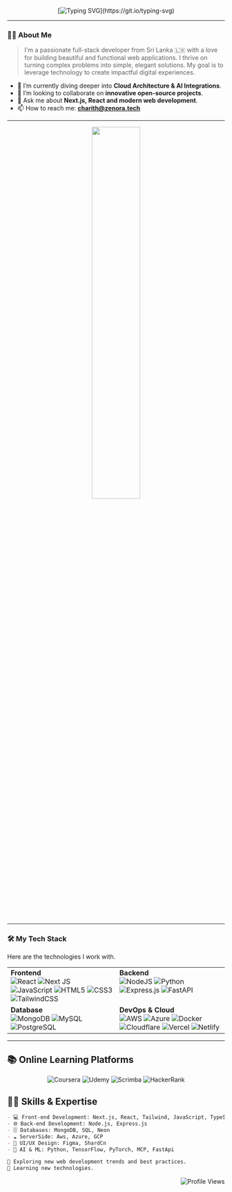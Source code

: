 <div align="center">
  
  [![Typing SVG](https://readme-typing-svg.demolab.com?font=Metal&size=35&pause=1000&width=435&lines=Hi+there+%F0%9F%91%8B%2C+I'm+Charith!;)](https://git.io/typing-svg)
  
</div>

 ---

### 👨‍💻 About Me

> I'm a passionate full-stack developer from Sri Lanka 🇱🇰 with a love for building beautiful and functional web applications. I thrive on turning complex problems into simple, elegant solutions. My goal is to leverage technology to create impactful digital experiences.


-   🌱 I’m currently diving deeper into **Cloud Architecture & AI Integrations**.
-   🔭 I’m looking to collaborate on **innovative open-source projects**.
-   💬 Ask me about **Next.js, React and modern web development**.
-   📫 How to reach me: **charith@zenora.tech**

---

<div align="center">
  <img align="center" width="47%" src="https://github-readme-stats.vercel.app/api?username=charith-codex&show_icons=true&theme=radical">
</div>

---

### 🛠️ My Tech Stack

Here are the technologies I work with.

<table>
  <tr>
    <td valign="top" width="50%">
      <strong>Frontend</strong><br>
      <img src="https://img.shields.io/badge/react-%2320232a.svg?style=for-the-badge&logo=react&logoColor=%2361DAFB" alt="React">
      <img src="https://img.shields.io/badge/Next-black?style=for-the-badge&logo=next.js&logoColor=white" alt="Next JS">
      <img src="https://img.shields.io/badge/javascript-%23323330.svg?style=for-the-badge&logo=javascript&logoColor=%23F7DF1E" alt="JavaScript">
      <img src="https://img.shields.io/badge/html5-%23E34F26.svg?style=for-the-badge&logo=html5&logoColor=white" alt="HTML5">
      <img src="https://img.shields.io/badge/css3-%231572B6.svg?style=for-the-badge&logo=css3&logoColor=white" alt="CSS3">
      <img src="https://img.shields.io/badge/tailwindcss-%2338B2AC.svg?style=for-the-badge&logo=tailwind-css&logoColor=white" alt="TailwindCSS">
    </td>
    <td valign="top" width="50%">
      <strong>Backend</strong><br>
      <img src="https://img.shields.io/badge/node.js-6DA55F?style=for-the-badge&logo=node.js&logoColor=white" alt="NodeJS">
      <img src="https://img.shields.io/badge/python-3670A0?style=for-the-badge&logo=python&logoColor=ffdd54" alt="Python">
      <img src="https://img.shields.io/badge/Express.js-000000?style=for-the-badge&logo=express&logoColor=white" alt="Express.js">
      <img src="https://img.shields.io/badge/FastAPI-009688?style=for-the-badge&logo=fastapi&logoColor=white" alt="FastAPI">
    </td>
  </tr>
  <tr>
    <td valign="top" width="50%">
      <strong>Database</strong><br>
      <img src="https://img.shields.io/badge/MongoDB-%234ea94b.svg?style=for-the-badge&logo=mongodb&logoColor=white" alt="MongoDB">
      <img src="https://img.shields.io/badge/mysql-4479A1.svg?style=for-the-badge&logo=mysql&logoColor=white" alt="MySQL">
      <img src="https://img.shields.io/badge/PostgreSQL-316192?style=for-the-badge&logo=postgresql&logoColor=white" alt="PostgreSQL">
    </td>
    <td valign="top" width="50%">
      <strong>DevOps & Cloud</strong><br>
      <img src="https://img.shields.io/badge/AWS-%23FF9900.svg?style=for-the-badge&logo=amazon-aws&logoColor=white" alt="AWS">
      <img src="https://img.shields.io/badge/Cloudflare-F38020?style=for-the-badge&logo=Cloudflare&logoColor=white" alt="Azure">
      <img src="https://img.shields.io/badge/Cloudflare-F38020?style=for-the-badge&logo=Cloudflare&logoColor=white" alt="Docker">
      <img src="https://img.shields.io/badge/Cloudflare-F38020?style=for-the-badge&logo=Cloudflare&logoColor=white" alt="Cloudflare">
      <img src="https://img.shields.io/badge/vercel-%23000000.svg?style=for-the-badge&logo=vercel&logoColor=white" alt="Vercel">
      <img src="https://img.shields.io/badge/netlify-%23000000.svg?style=for-the-badge&logo=netlify&logoColor=#00C7B7" alt="Netlify">
    </td>
  </tr>
</table>

---

## 📚 Online Learning Platforms

<div align="center">
  <img src="https://img.shields.io/badge/Coursera-%230056D2.svg?style=for-the-badge&logo=Coursera&logoColor=white" alt="Coursera">
  <img src="https://img.shields.io/badge/Udemy-A435F0?style=for-the-badge&logo=Udemy&logoColor=white" alt="Udemy">
  <img src="https://img.shields.io/badge/-Scrimba-2B283A?style=for-the-badge&logo=scrimba&logoColor=white" alt="Scrimba">
  <img src="https://img.shields.io/badge/-Hackerrank-2EC866?style=for-the-badge&logo=HackerRank&logoColor=white" alt="HackerRank">
</div>

## 🧑‍💻 Skills & Expertise
```markdown
- 💻 Front-end Development: Next.js, React, Tailwind, JavaScript, TypeScript
- 🌐 Back-end Development: Node.js, Express.js
- 🗄️ Databases: MongoDB, SQL, Neon
- ☁️ ServerSide: Aws, Azure, GCP
- 🎨 UI/UX Design: Figma, ShardCn
- 🤖 AI & ML: Python, TensorFlow, PyTorch, MCP, FastApi

🔭 Exploring new web development trends and best practices.
📘 Learning new technologies.
```
<div align="right">
  <img src="https://komarev.com/ghpvc/?username=charith-codex&color=blueviolet" alt="Profile Views">
</div>
